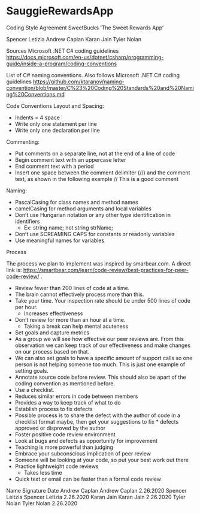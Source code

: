 # SauggieRewardsApp
Coding Style Agreement
SweetBucks ‘The Sweet Rewards App’

Spencer Letizia
Andrew Caplan
Karan Jain
Tyler Nolan

Sources
Microsoft .NET C# coding guidelines
https://docs.microsoft.com/en-us/dotnet/csharp/programming-guide/inside-a-program/coding-conventions

List of C# naming conventions. Also follows Microsoft .NET C# coding guidelines
https://github.com/ktaranov/naming-convention/blob/master/C%23%20Coding%20Standards%20and%20Naming%20Conventions.md

Code Conventions
Layout and Spacing:
* Indents = 4 space
* Write only one statement per line
* Write only one declaration per line

Commenting:
* Put comments on a separate line, not at the end of a line of code
* Begin comment text with an uppercase letter
* End comment text with a period
* Insert one space between the comment delimiter (//) and the comment text, as shown in the following example
	// This is a good comment

Naming:
* PascalCasing for class names and method names
* camelCasing for method arguments and local variables
* Don’t use Hungarian notation or any other type identification in identifiers  
   * Ex:  string name; not string strName;
* Don’t use SCREAMING CAPS for constants or readonly variables
* Use meaningful names for variables

Process

The process we plan to implement was inspired by smarbear.com. A direct link is: https://smartbear.com/learn/code-review/best-practices-for-peer-code-review/ . 

* Review fewer than 200 lines of code at a time. 
* The brain cannot effectively process more than this.
* Take your time. Your inspection rate should be under 500 lines of code per hour. 
  * Increases effectiveness
* Don’t review for more than an hour at a time.
  * Taking a break can help mental acuteness
* Set goals and capture metrics
*  As a group we will see how effective our peer reviews are. From this observation we can keep track of our effectiveness and make changes on our process based on that. 
* We can also set goals to have a specific amount of support calls so one person is not helping someone too much. This is just one example of setting goals.
* Annotate source code before review. This should also be apart of the coding convention as mentioned before. 
* Use a checklist. 
* Reduces similar errors in code between members
* Provides a way to keep track of what to do
* Establish process to fix defects
* Possible process is to share the defect with the author of code in a checklist format maybe, then get your suggestions to fix * defects approved or disproved by the author 
* Foster positive code review environment
* Look at bugs and defects as opportunity for improvement
* Teaching is more powerful than judging 
* Embrace your subconscious implication of peer review
* Someone will be looking at your code, so put your best work out there
* Practice lightweight code reviews 
  * Takes less time 
* Quick text or email can be faster than a formal code review








Name
Signature
Date
Andrew Caplan
Andrew Caplan
2.26.2020
Spencer Leitzia
Spencer Letizia
2.26.2020
Karan Jain
Karan Jain
2.26.2020
Tyler Nolan
Tyler Nolan
2.26.2020



